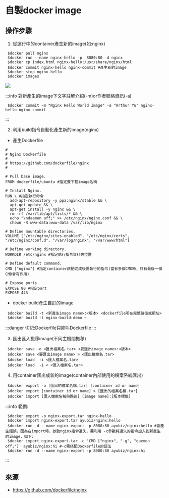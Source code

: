 # 自製docker image

## 操作步驟

1. 從運行中的container產生新的image(如:nginx)
```shell=
 $docker pull nginx
 $docker run --name nginx-hello -p  8080:80 -d nginx
 $docker cp index.html nginx-hello:/usr/share/nginx/html
 $docker commit nginx-hello nginx-commit #產生新的image
 $docker stop nginx-hello
 $docker images
```
![](https://i.imgur.com/xlayYEU.png)

:::info
對新產生的image下文字註解介紹(-m)or作者聯絡資訊(-a)
```shell=
 $docker commit -m "Nginx Hello World Image" -a "Arthur Yu" nginx-hello nginx-commit
```
:::

2. 利用build指令自動化產生新的image(nginx)
- 產生Dockerfile
```shell=
#
# Nginx Dockerfile
#
# https://github.com/dockerfile/nginx
#

# Pull base image.
FROM dockerfile/ubuntu #指定要下載image名稱

# Install Nginx.
RUN \ #指定執行命令
  add-apt-repository -y ppa:nginx/stable && \
  apt-get update && \
  apt-get install -y nginx && \
  rm -rf /var/lib/apt/lists/* && \
  echo "\ndaemon off;" >> /etc/nginx/nginx.conf && \
  chown -R www-data:www-data /var/lib/nginx

# Define mountable directories.
VOLUME ["/etc/nginx/sites-enabled", "/etc/nginx/certs", "/etc/nginx/conf.d", "/var/log/nginx", "/var/www/html"]

# Define working directory.
WORKDIR /etc/nginx #指定執行指令資料夾位置

# Define default command.
CMD ["nginx"] #指定container啟動完成後要執行的指令(當有多個CMD時，只有最後一個CMD會有作用)

# Expose ports.
EXPOSE 80 #指定port
EXPOSE 443
```
- docker build產生自訂的image
```shell=
 $docker build -t <新產生image name>:<版本> <dockerfile所在完整路徑或網址>
 $docker build -t nginx-build:demo ~
```
:::danger
切記:Dockerfile只能叫Dockerfile
:::

3. 匯出匯入搬移image(不同主機間搬移)
```shell=
 $docker save -o <匯出檔案名.tar> <要匯出image name>:<版本>
 $docker save <要匯出image name> > <匯出檔案名.tar>
 $docker load  -i <匯入檔案名.tar>
 $docker load  -i < <匯入檔案名.tar>
```

4. 用container匯出成新的image(container內部使用的檔案系統匯出)
```shell=
 $docker export -o [匯出的檔案名稱.tar] [container id or name]
 $docker export [container id or name] > [匯出的檔案名稱.tar]
 $docker import [匯入檔案名稱與路徑] [image name]:[版本標籤]
```
:::info
範例:
```shell=
 $docker export -o nginx-export.tar nginx-hello
 $docker import nginx-export.tar ayubiz/nginx:hello
 $docker run -d --name nginx-export -p 8080:80 ayubiz/nginx:hello #會產生錯誤，因為在import時，啟動nginx指令遺失，需利用 -c參數將遺失的指令加入到新產生的image，如下:
 $docker import nginx-export.tar -c 'CMD ["nginx", "-g", "daemon off;"]' ayubiz/nginx:hi #-c需搭配Dockerfile的語法
 $docker run -d --name nginx-export -p 8080:80 ayubiz/nginx:hi
```
:::


## 來源
- https://github.com/dockerfile/nginx